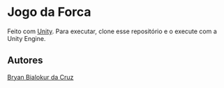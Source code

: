 # Jogo da Forca

Feito com [Unity](https://unity.com/pt). Para executar, clone esse repositório e o execute com a Unity Engine.

## Autores

[Bryan Bialokur da Cruz](https://github.com/BryanCruz)
